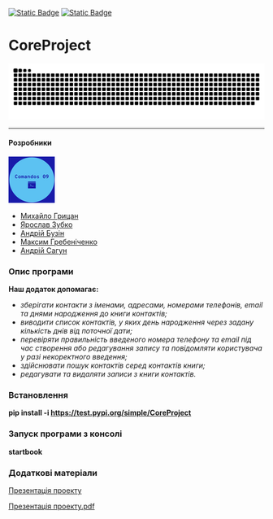 [![Static Badge](https://img.shields.io/badge/CoreProject%20-%20v.0.1.6%20-%20green)](https://github.com/HMixany/CoreProject)
[![Static Badge](https://img.shields.io/badge/license%20-%20GPL--3.0%20-%20blue)](https://github.com/HMixany/CoreProject/blob/master/Licence.txt)


# CoreProject

<picture>
  <source media="(prefers-color-scheme: dark)" srcset="github-snake-dark.svg" />
  <source media="(prefers-color-scheme: light)" srcset="github-snake.svg" />
  <img alt="github-snake" src="https://raw.githubusercontent.com/Platane/snk/output/github-contribution-grid-snake.svg" />
</picture>

***
#### Розробники
[![Comandos09](pictures/Comandos09_91px.png)](pictures/Comandos09_365px.png)

- [Михайло Грицан](https://github.com/HMixany)
- [Ярослав Зубко](https://github.com/Scriptur)
- [Андрій Бузін](https://github.com/Andrei198203)
- [Максим Гребеніченко](https://github.com/fghdxfvdxfvdf)
- [Андрій Сагун](https://github.com/Andreyvovk18)

### Опис програми
__Наш додаток допомагає:__

- _зберігати контакти з іменами, адресами, номерами телефонів, email та днями народження до книги контактів;_
- _виводити список контактів, у яких день народження через задану кількість днів від поточної дати;_
- _перевіряти правильність введеного номера телефону та email під час створення або редагування запису та повідомляти користувача у разі некоректного введення;_
- _здійснювати пошук контактів серед контактів книги;_
- _редагувати та видаляти записи з книги контактів._

### Встановлення

__pip install -i https://test.pypi.org/simple/CoreProject__

### Запуск програми з консолі

__startbook__

### Додаткові матеріали
[Презентація проекту](https://docs.google.com/presentation/d/14nfpzPXH6ASJoIZimpJhTy__ygJNb2nI46N1-LbxvaA/edit?usp=sharing)

[Презентація проекту.pdf](/doc/Презентація%20проєкту.pdf)
